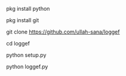 
pkg install python

pkg install git

git clone https://github.com/­ullah-sana/loggef

cd loggef

python setup.py

python loggef.py
